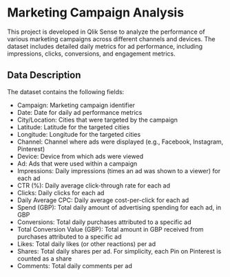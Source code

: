 # Marketing Campaign Analysis
This project is developed in Qlik Sense to analyze the performance of various marketing campaigns across different channels and devices. 
The dataset includes detailed daily metrics for ad performance, including impressions, clicks, conversions, and engagement metrics.

## Data Description
The dataset contains the following fields:

- Campaign: Marketing campaign identifier
- Date: Date for daily ad performance metrics
- City/Location: Cities that were targeted by the campaign
- Latitude: Latitude for the targeted cities
- Longitude: Longitude for the targeted cities
- Channel: Channel where ads were displayed (e.g., Facebook, Instagram, Pinterest)
- Device: Device from which ads were viewed
- Ad: Ads that were used within a campaign
- Impressions: Daily impressions (times an ad was shown to a viewer) for each ad
- CTR (%): Daily average click-through rate for each ad
- Clicks: Daily clicks for each ad
- Daily Average CPC: Daily average cost-per-click for each ad
- Spend (GBP): Total daily amount of advertising spending for each ad, in GBP
- Conversions: Total daily purchases attributed to a specific ad
- Total Conversion Value (GBP): Total amount in GBP received from purchases attributed to a specific ad
- Likes: Total daily likes (or other reactions) per ad
- Shares: Total daily shares per ad. For simplicity, each Pin on Pinterest is counted as a share
- Comments: Total daily comments per ad
